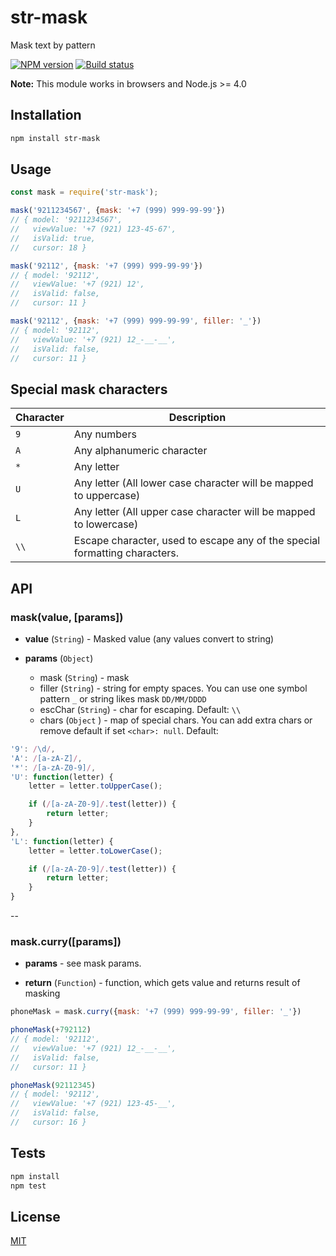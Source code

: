 # str-mask
Mask text by pattern

[![NPM version](https://img.shields.io/npm/v/str-mask.svg)](https://npmjs.org/package/str-mask)
[![Build status](https://img.shields.io/travis/tamtakoe/str-mask.svg)](https://travis-ci.org/tamtakoe/str-mask)

**Note:** This module works in browsers and Node.js >= 4.0

## Installation

```sh
npm install str-mask
```

## Usage

```js
const mask = require('str-mask');

mask('9211234567', {mask: '+7 (999) 999-99-99'})
// { model: '9211234567',
//   viewValue: '+7 (921) 123-45-67',
//   isValid: true,
//   cursor: 18 }

mask('92112', {mask: '+7 (999) 999-99-99'})
// { model: '92112',
//   viewValue: '+7 (921) 12',
//   isValid: false,
//   cursor: 11 }

mask('92112', {mask: '+7 (999) 999-99-99', filler: '_'})
// { model: '92112',
//   viewValue: '+7 (921) 12_-__-__',
//   isValid: false,
//   cursor: 11 }
```


## Special mask characters

Character | Description
--- | ---
`9` | Any numbers
`A` | Any alphanumeric character
`*` | Any letter
`U` | Any letter (All lower case character will be mapped to uppercase)
`L` | Any letter (All upper case character will be mapped to lowercase)
`\\` | Escape character, used to escape any of the special formatting characters.


## API

### mask(value, [params])

- **value** (`String`) - Masked value (any values convert to string)

- **params** (`Object`)
  * mask (`String`) - mask
  * filler (`String`) - string for empty spaces. You can use one symbol pattern `_` or string likes mask `DD/MM/DDDD`
  * escChar (`String`) - char for escaping. Default: `\\`
  * chars (`Object` ) - map of special chars. You can add extra chars or remove default if set `<char>: null`. Default:
```js
'9': /\d/,
'A': /[a-zA-Z]/,
'*': /[a-zA-Z0-9]/,
'U': function(letter) {
    letter = letter.toUpperCase();

    if (/[a-zA-Z0-9]/.test(letter)) {
        return letter;
    }
},
'L': function(letter) {
    letter = letter.toLowerCase();

    if (/[a-zA-Z0-9]/.test(letter)) {
        return letter;
    }
}
```

--

### mask.curry([params])

- **params** - see mask params.

- **return** (`Function`) - function, which gets value and returns result of masking

```js
phoneMask = mask.curry({mask: '+7 (999) 999-99-99', filler: '_'})

phoneMask(+792112)
// { model: '92112',
//   viewValue: '+7 (921) 12_-__-__',
//   isValid: false,
//   cursor: 11 }

phoneMask(92112345)
// { model: '92112',
//   viewValue: '+7 (921) 123-45-__',
//   isValid: false,
//   cursor: 16 }
```


## Tests

```sh
npm install
npm test
```

## License

[MIT](LICENSE)

